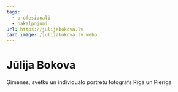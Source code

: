 ```yaml
---
tags:
  - profesionali
  - pakalpojumi
url: https://julijabokova.lv
card_image: /julijabokova.lv.webp
---
```


# Jūlija Bokova

Ģimenes, svētku un individuālo portretu fotogrāfs Rīgā un Pierīgā
